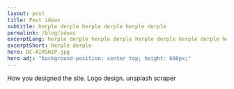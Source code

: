 ```yaml
---
layout: post
title: Post ideas
subtitle: herple derple herple derple herple derple
permalink: /blog/ideas
excerptLong: herple derple herple derple herple derple herple derple herple derple herple derple herple derple herple derple herple derple herple derple 
excerptShort: herple derple
hero: DC-AIRSHIP.jpg
hero-adj: "background-position: center top; height: 600px;"
---
```


How you designed the site.
Logo design.
unsplash scraper